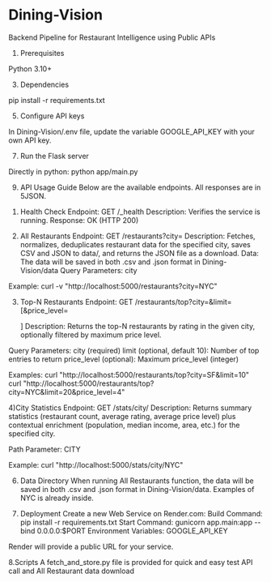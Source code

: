 # Dining-Vision
Backend Pipeline for Restaurant Intelligence using Public APIs

1. Prerequisites
   
Python 3.10+

3. Dependencies

pip install -r requirements.txt

5. Configure API keys

In Dining-Vision/.env file, update the variable GOOGLE_API_KEY with your own API key.

7. Run the Flask server

Directly in python:
python app/main.py

9. API Usage Guide
Below are the available endpoints. All responses are in 5JSON.

1) Health Check
Endpoint: GET /_health
Description: Verifies the service is running.
Response: OK (HTTP 200)

3) All Restaurants
Endpoint: GET /restaurants?city=<CITY>
Description: Fetches, normalizes, deduplicates restaurant data for the specified city, saves CSV and JSON to data/, and returns the JSON file as a download.
Data:
The data will be saved in both .csv and .json format in Dining-Vision/data
Query Parameters:
city

Example:
curl -v "http://localhost:5000/restaurants?city=NYC"

3) Top-N Restaurants
Endpoint: GET /restaurants/top?city=<CITY>&limit=<N>[&price_level=<P>]
Description: Returns the top-N restaurants by rating in the given city, optionally filtered by maximum price level.

Query Parameters:
city (required)
limit (optional, default 10): Number of top entries to return
price_level (optional): Maximum price_level (integer)

Examples:
curl "http://localhost:5000/restaurants/top?city=SF&limit=10"
curl "http://localhost:5000/restaurants/top?city=NYC&limit=20&price_level=4"

4)City Statistics
Endpoint: GET /stats/city/<CITY>
Description: Returns summary statistics (restaurant count, average rating, average price level) plus contextual enrichment (population, median income, area, etc.) for the specified city.

Path Parameter:
CITY

Example:
curl "http://localhost:5000/stats/city/NYC"

6. Data Directory
When running All Restaurants function, the data will be saved in both .csv and .json format in Dining-Vision/data. Examples of NYC is already inside.

7. Deployment
Create a new Web Service on Render.com:
Build Command: pip install -r requirements.txt
Start Command: gunicorn app.main:app --bind 0.0.0.0:$PORT
Environment Variables: GOOGLE_API_KEY

Render will provide a public URL for your service.

8.Scripts
A fetch_and_store.py file is provided for quick and easy test API call and All Restaurant data download
